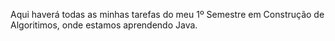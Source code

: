 Aqui haverá todas as minhas tarefas do meu 1º Semestre em Construção de Algoritimos, onde estamos aprendendo Java.
